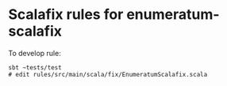 # Scalafix rules for enumeratum-scalafix

To develop rule:
```
sbt ~tests/test
# edit rules/src/main/scala/fix/EnumeratumScalafix.scala
```

